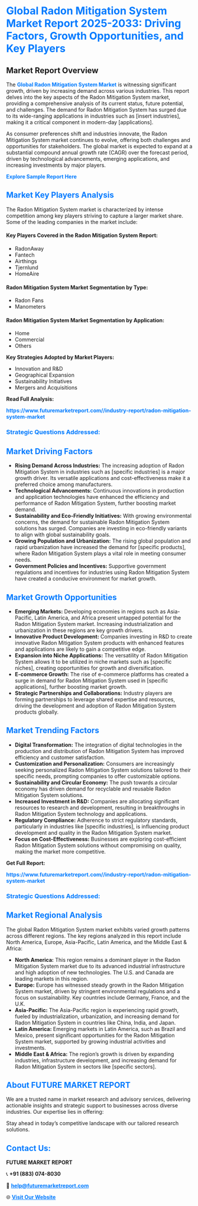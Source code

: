 <h1 style="color: #007BFF;">Global Radon Mitigation System Market Report 2025-2033: Driving Factors, Growth Opportunities, and Key Players</h1>

<section id="overview">
<h2>Market Report Overview</h2>
<p>The <a href="https://www.futuremarketreport.com//industry-report/radon-mitigation-system-market" style="color: #007BFF; text-decoration: none;"><strong>Global Radon Mitigation System Market</strong></a> is witnessing significant growth, driven by increasing demand across various industries. This report delves into the key aspects of the Radon Mitigation System market, providing a comprehensive analysis of its current status, future potential, and challenges. The demand for Radon Mitigation System has surged due to its wide-ranging applications in industries such as [insert industries], making it a critical component in modern-day [applications].</p>
<p>As consumer preferences shift and industries innovate, the Radon Mitigation System market continues to evolve, offering both challenges and opportunities for stakeholders. The global market is expected to expand at a substantial compound annual growth rate (CAGR) over the forecast period, driven by technological advancements, emerging applications, and increasing investments by major players.</p>
</section>

<section id="overview">
<p><a href="https://www.futuremarketreport.com//request-sample/reportId=59153" style="color: #007BFF; text-decoration: none;"><strong>Explore Sample Report Here</strong></a></p>
</section>

<section id="key-players">
<h2 style="color: #007BFF;">Market Key Players Analysis</h2>
<p>The Radon Mitigation System market is characterized by intense competition among key players striving to capture a larger market share. Some of the leading companies in the market include:</p>
<h4>Key Players Covered in the Radon Mitigation System Report:</h4>
<ul><li>RadonAway</li><li>Fantech</li><li>Airthings</li><li>Tjernlund</li><li>HomeAire</li></ul>
<h4>Radon Mitigation System Market Segmentation by Type:</h4>
<ul><li>Radon Fans</li><li>Manometers</li></ul>

<h4>Radon Mitigation System Market Segmentation by Application:</h4>
<ul><li>Home</li><li>Commercial</li><li>Others</li></ul>
<p><strong>Key Strategies Adopted by Market Players:</strong></p>
<ul>
<li>Innovation and R&D</li>
<li>Geographical Expansion</li>
<li>Sustainability Initiatives</li>
<li>Mergers and Acquisitions</li>
</ul>
</section>

<section>
<p><strong>Read Full Analysis: </strong></p><a href="https://www.futuremarketreport.com//industry-report/radon-mitigation-system-market" style="color: #007BFF; text-decoration: none;"><strong>https://www.futuremarketreport.com//industry-report/radon-mitigation-system-market</strong></a>
<h3 style="color: #007BFF;">Strategic Questions Addressed:</h3>
</section>

<section id="driving-factors">
<h2 style="color: #007BFF;">Market Driving Factors</h2>
<ul>
<li><strong>Rising Demand Across Industries:</strong> The increasing adoption of Radon Mitigation System in industries such as [specific industries] is a major growth driver. Its versatile applications and cost-effectiveness make it a preferred choice among manufacturers.</li>
<li><strong>Technological Advancements:</strong> Continuous innovations in production and application technologies have enhanced the efficiency and performance of Radon Mitigation System, further boosting market demand.</li>
<li><strong>Sustainability and Eco-Friendly Initiatives:</strong> With growing environmental concerns, the demand for sustainable Radon Mitigation System solutions has surged. Companies are investing in eco-friendly variants to align with global sustainability goals.</li>
<li><strong>Growing Population and Urbanization:</strong> The rising global population and rapid urbanization have increased the demand for [specific products], where Radon Mitigation System plays a vital role in meeting consumer needs.</li>
<li><strong>Government Policies and Incentives:</strong> Supportive government regulations and incentives for industries using Radon Mitigation System have created a conducive environment for market growth.</li>
</ul>
</section>

<section id="growth-opportunities">
<h2 style="color: #007BFF;">Market Growth Opportunities</h2>
<ul>
<li><strong>Emerging Markets:</strong> Developing economies in regions such as Asia-Pacific, Latin America, and Africa present untapped potential for the Radon Mitigation System market. Increasing industrialization and urbanization in these regions are key growth drivers.</li>
<li><strong>Innovative Product Development:</strong> Companies investing in R&D to create innovative Radon Mitigation System products with enhanced features and applications are likely to gain a competitive edge.</li>
<li><strong>Expansion into Niche Applications:</strong> The versatility of Radon Mitigation System allows it to be utilized in niche markets such as [specific niches], creating opportunities for growth and diversification.</li>
<li><strong>E-commerce Growth:</strong> The rise of e-commerce platforms has created a surge in demand for Radon Mitigation System used in [specific applications], further boosting market growth.</li>
<li><strong>Strategic Partnerships and Collaborations:</strong> Industry players are forming partnerships to leverage shared expertise and resources, driving the development and adoption of Radon Mitigation System products globally.</li>
</ul>
</section>

<section id="trending-factors">
<h2 style="color: #007BFF;">Market Trending Factors</h2>
<ul>
<li><strong>Digital Transformation:</strong> The integration of digital technologies in the production and distribution of Radon Mitigation System has improved efficiency and customer satisfaction.</li>
<li><strong>Customization and Personalization:</strong> Consumers are increasingly seeking personalized Radon Mitigation System solutions tailored to their specific needs, prompting companies to offer customizable options.</li>
<li><strong>Sustainability and Circular Economy:</strong> The push towards a circular economy has driven demand for recyclable and reusable Radon Mitigation System solutions.</li>
<li><strong>Increased Investment in R&D:</strong> Companies are allocating significant resources to research and development, resulting in breakthroughs in Radon Mitigation System technology and applications.</li>
<li><strong>Regulatory Compliance:</strong> Adherence to strict regulatory standards, particularly in industries like [specific industries], is influencing product development and quality in the Radon Mitigation System market.</li>
<li><strong>Focus on Cost-Effectiveness:</strong> Businesses are exploring cost-efficient Radon Mitigation System solutions without compromising on quality, making the market more competitive.</li>
</ul>
</section>

<section>
<p><strong>Get Full Report: </strong></p><a href="https://www.futuremarketreport.com//industry-report/radon-mitigation-system-market" style="color: #007BFF; text-decoration: none;"><strong>https://www.futuremarketreport.com//industry-report/radon-mitigation-system-market</strong></a>
<h3 style="color: #007BFF;">Strategic Questions Addressed:</h3>
</section>


<section id="regional-analysis">
<h2 style="color: #007BFF;">Market Regional Analysis</h2>
<p>The global Radon Mitigation System market exhibits varied growth patterns across different regions. The key regions analyzed in this report include North America, Europe, Asia-Pacific, Latin America, and the Middle East & Africa:</p>
<ul>
<li><strong>North America:</strong> This region remains a dominant player in the Radon Mitigation System market due to its advanced industrial infrastructure and high adoption of new technologies. The U.S. and Canada are leading markets in this region.</li>
<li><strong>Europe:</strong> Europe has witnessed steady growth in the Radon Mitigation System market, driven by stringent environmental regulations and a focus on sustainability. Key countries include Germany, France, and the U.K.</li>
<li><strong>Asia-Pacific:</strong> The Asia-Pacific region is experiencing rapid growth, fueled by industrialization, urbanization, and increasing demand for Radon Mitigation System in countries like China, India, and Japan.</li>
<li><strong>Latin America:</strong> Emerging markets in Latin America, such as Brazil and Mexico, present significant opportunities for the Radon Mitigation System market, supported by growing industrial activities and investments.</li>
<li><strong>Middle East & Africa:</strong> The region’s growth is driven by expanding industries, infrastructure development, and increasing demand for Radon Mitigation System in sectors like [specific sectors].</li>
</ul>
</section>

<footer>
<h2 style="color: #007BFF;">About FUTURE MARKET REPORT</h2>
<p>We are a trusted name in market research and advisory services, delivering actionable insights and strategic support to businesses across diverse industries. Our expertise lies in offering:</p>

<p>Stay ahead in today’s competitive landscape with our tailored research solutions.</p>

<h2 style="color: #007BFF;">Contact Us:</h2>
<p><strong>FUTURE MARKET REPORT</strong></p>
<p>📞 <strong>+91 (883) 074-8030</strong></p>
<p>📧 <strong><a href="mailto:help@futuremarketreport.com" style="color: #007BFF;">help@futuremarketreport.com</a></strong></p>
<p>🌐 <strong><a href="https://www.futuremarketreport.com/" style="color: #007BFF;">Visit Our Website</a></strong></p>
</footer>